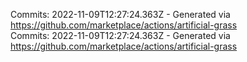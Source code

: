 Commits: 2022-11-09T12:27:24.363Z - Generated via https://github.com/marketplace/actions/artificial-grass
<br>
Commits: 2022-11-09T12:27:24.363Z - Generated via https://github.com/marketplace/actions/artificial-grass
<br>
